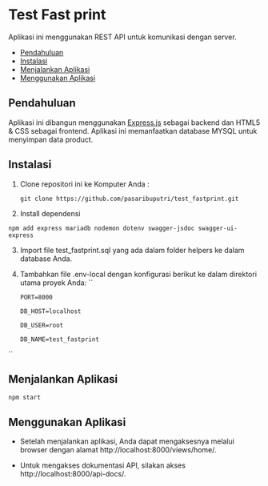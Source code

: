 # Test Fast print

Aplikasi ini menggunakan REST API untuk komunikasi dengan server.

- [Pendahuluan](#pendahuluan)
- [Instalasi](#instalasi)
- [Menjalankan Aplikasi](#menjalankan-aplikasi)
- [Menggunakan Aplikasi](#menggunakan-aplikasi)

## Pendahuluan

Aplikasi ini dibangun menggunakan [Express.js](https://expressjs.com/) sebagai backend dan HTML5 & CSS sebagai frontend. Aplikasi ini memanfaatkan database MYSQL untuk menyimpan data product.

## Instalasi
1. Clone repositori ini ke Komputer Anda :
   
   ``
   git clone https://github.com/pasaribuputri/test_fastprint.git
   ``
   
3. Install dependensi 

   
  ``npm add express mariadb nodemon dotenv swagger-jsdoc swagger-ui-express``



3. Import file test_fastprint.sql yang ada dalam folder helpers ke dalam database Anda.



4. Tambahkan file .env-local dengan konfigurasi berikut ke dalam direktori utama proyek Anda:
    ``
   
       PORT=8000
   
       DB_HOST=localhost
   
       DB_USER=root
   
       DB_NAME=test_fastprint
   
  ``


## Menjalankan Aplikasi


``npm start ``



## Menggunakan Aplikasi


- Setelah menjalankan aplikasi, Anda dapat mengaksesnya melalui browser dengan alamat  http://localhost:8000/views/home/.


-  Untuk mengakses dokumentasi API, silakan akses http://localhost:8000/api-docs/.
